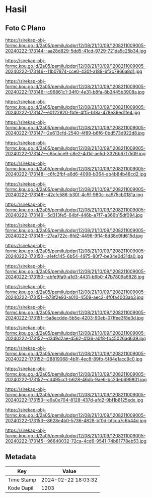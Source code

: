 # Hasil

## Foto C Plano

https://sirekap-obj-formc.kpu.go.id/2a05/pemilu/pdpr/12/08/21/10/09/1208211009005-20240222-173144--aa28d829-5dd5-41cd-9729-721da5c25b34.jpg

https://sirekap-obj-formc.kpu.go.id/2a05/pemilu/pdpr/12/08/21/10/09/1208211009005-20240222-173146--11b07874-cce0-430f-a189-6f3c7966a8d1.jpg

https://sirekap-obj-formc.kpu.go.id/2a05/pemilu/pdpr/12/08/21/10/09/1208211009005-20240222-173146--c96861c1-34f0-4e31-b8fa-8b3445b3908a.jpg

https://sirekap-obj-formc.kpu.go.id/2a05/pemilu/pdpr/12/08/21/10/09/1208211009005-20240222-173147--e0122820-fbfe-4ff5-b18a-478e39ed1fe4.jpg

https://sirekap-obj-formc.kpu.go.id/2a05/pemilu/pdpr/12/08/21/10/09/1208211009005-20240222-173147--2e613cfd-2540-4f89-b6f6-0bd573d922d8.jpg

https://sirekap-obj-formc.kpu.go.id/2a05/pemilu/pdpr/12/08/21/10/09/1208211009005-20240222-173147--c65c5ce9-c8e2-4d1d-ae5d-3326b67f7509.jpg

https://sirekap-obj-formc.kpu.go.id/2a05/pemilu/pdpr/12/08/21/10/09/1208211009005-20240222-173148--c6fc2fbf-a6d6-4098-b364-ab4b84b48cd2.jpg

https://sirekap-obj-formc.kpu.go.id/2a05/pemilu/pdpr/12/08/21/10/09/1208211009005-20240222-173148--42cfc586-b30f-4c9f-980c-ca975cb0181a.jpg

https://sirekap-obj-formc.kpu.go.id/2a05/pemilu/pdpr/12/08/21/10/09/1208211009005-20240222-173149--5d313fe5-64bf-446b-a7f7-a366b15df094.jpg

https://sirekap-obj-formc.kpu.go.id/2a05/pemilu/pdpr/12/08/21/10/09/1208211009005-20240222-173149--27aa722c-6fd2-4496-9ff4-8d38c9fd615d.jpg

https://sirekap-obj-formc.kpu.go.id/2a05/pemilu/pdpr/12/08/21/10/09/1208211009005-20240222-173150--a1efc145-6b54-4975-80f7-be34e0d31da0.jpg

https://sirekap-obj-formc.kpu.go.id/2a05/pemilu/pdpr/12/08/21/10/09/1208211009005-20240222-173150--abfe9fa9-a1d3-4431-b6b0-47b7809a6828.jpg

https://sirekap-obj-formc.kpu.go.id/2a05/pemilu/pdpr/12/08/21/10/09/1208211009005-20240222-173151--b78f2e93-a010-4509-aec2-4f0fa4003ab3.jpg

https://sirekap-obj-formc.kpu.go.id/2a05/pemilu/pdpr/12/08/21/10/09/1208211009005-20240222-173151--5a8ecdde-5b5e-4203-90eb-07ffee3f8e3d.jpg

https://sirekap-obj-formc.kpu.go.id/2a05/pemilu/pdpr/12/08/21/10/09/1208211009005-20240222-173152--d3d9d2ae-d562-4136-a0f8-fb45026ad639.jpg

https://sirekap-obj-formc.kpu.go.id/2a05/pemilu/pdpr/12/08/21/10/09/1208211009005-20240222-173152--28819068-4b1f-4ec8-89fb-5f84e1acc9c0.jpg

https://sirekap-obj-formc.kpu.go.id/2a05/pemilu/pdpr/12/08/21/10/09/1208211009005-20240222-173152--cd495cc1-b628-46db-9ae6-bc2deb699801.jpg

https://sirekap-obj-formc.kpu.go.id/2a05/pemilu/pdpr/12/08/21/10/09/1208211009005-20240222-173153--e9a0e704-8128-437d-afd2-9bf1b8125ede.jpg

https://sirekap-obj-formc.kpu.go.id/2a05/pemilu/pdpr/12/08/21/10/09/1208211009005-20240222-173153--8628e4b0-5736-4828-bf0d-bfcca7c6b44d.jpg

https://sirekap-obj-formc.kpu.go.id/2a05/pemilu/pdpr/12/08/21/10/09/1208211009005-20240222-173145--96640032-72ca-4cd6-9541-74b81778eb53.jpg


## Metadata

| Key        | Value               |
| ---------- | ------------------- |
| Time Stamp | 2024-02-22 18:03:32 |
| Kode Dapil | 1203                |



